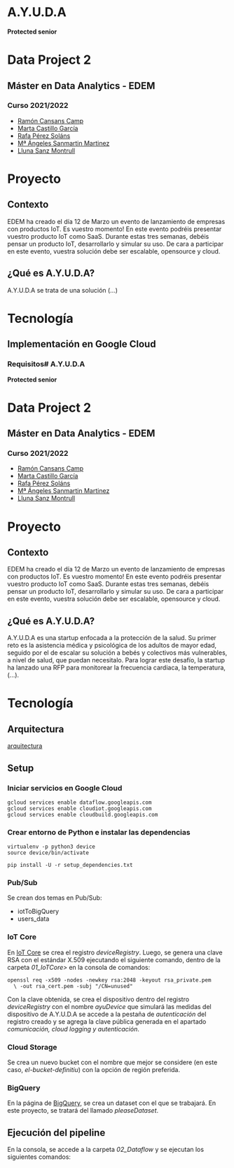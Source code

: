 # A.Y.U.D.A
**Protected senior**

# Data Project 2
## Máster en Data Analytics - EDEM
### Curso 2021/2022

- [Ramón Cansans Camp](https://www.linkedin.com/in/ramon-casans-camp/)
- [Marta Castillo García](https://www.linkedin.com/in/marta-castillo-garc%C3%ADa-041bb169/)
- [Rafa Pérez Soláns](https://www.linkedin.com/in/rafa-perez-solans/)
- [Mª Ángeles Sanmartin Martinez](https://www.linkedin.com/in/m%C2%AAangeles-sanmart%C3%ADn-mart%C3%ADnez-76b4b9129/)
- [Lluna Sanz Montrull](https://www.linkedin.com/in/llunasmontrull/)

# Proyecto
## Contexto
EDEM ha creado el día 12 de Marzo un evento de lanzamiento de empresas con productos IoT. Es vuestro momento! En este evento podréis presentar vuestro producto IoT como SaaS.
Durante estas tres semanas, debéis pensar un producto IoT, desarrollarlo y simular su uso.
De cara a participar en este evento, vuestra solución debe ser escalable, opensource y  cloud.

## ¿Qué es A.Y.U.D.A?
A.Y.U.D.A se trata de una solución (...)

# Tecnología
## Implementación en Google Cloud
### Requisitos# A.Y.U.D.A
**Protected senior**

# Data Project 2
## Máster en Data Analytics - EDEM
### Curso 2021/2022

- [Ramón Cansans Camp](https://www.linkedin.com/in/ramon-casans-camp/)
- [Marta Castillo García](https://www.linkedin.com/in/marta-castillo-garc%C3%ADa-041bb169/)
- [Rafa Pérez Soláns](https://www.linkedin.com/in/rafa-perez-solans/)
- [Mª Ángeles Sanmartin Martinez](https://www.linkedin.com/in/m%C2%AAangeles-sanmart%C3%ADn-mart%C3%ADnez-76b4b9129/)
- [Lluna Sanz Montrull](https://www.linkedin.com/in/llunasmontrull/)

# Proyecto
## Contexto
EDEM ha creado el día 12 de Marzo un evento de lanzamiento de empresas con productos IoT. Es vuestro momento! En este evento podréis presentar vuestro producto IoT como SaaS.
Durante estas tres semanas, debéis pensar un producto IoT, desarrollarlo y simular su uso.
De cara a participar en este evento, vuestra solución debe ser escalable, opensource y  cloud.

## ¿Qué es A.Y.U.D.A?
A.Y.U.D.A es una startup enfocada a la protección de la salud. Su primer reto es la asistencia médica y psicológica de los adultos de mayor edad, seguido por el de escalar su solución a bebés y colectivos más vulnerables, a nivel de salud, que puedan necesitalo. Para lograr este desafío, la startup ha lanzado una RFP para monitorear la frecuencia cardiaca, la temperatura, (...).


# Tecnología
## Arquitectura
[arquitectura](/media/Arquitectura_BUENA_final.jpg")

## Setup
### Iniciar servicios en Google Cloud
```
gcloud services enable dataflow.googleapis.com
gcloud services enable cloudiot.googleapis.com
gcloud services enable cloudbuild.googleapis.com
```

### Crear entorno de Python e instalar las dependencias
```
virtualenv -p python3 device
source device/bin/activate
```
```
pip install -U -r setup_dependencies.txt
```

### Pub/Sub
Se crean dos temas en Pub/Sub:
- iotToBigQuery
- users\_data

### IoT Core
En [IoT Core](https://console.cloud.google.com/iot) se  crea el registro _deviceRegistry_. Luego, se genera una clave RSA con el estándar X.509 ejecutando el siguiente comando, dentro de la carpeta <em>01_IoTCore></em> en la consola de comandos:
```
openssl req -x509 -nodes -newkey rsa:2048 -keyout rsa_private.pem
  \ -out rsa_cert.pem -subj "/CN=unused"
```
Con la clave obtenida, se crea el dispositivo dentro del registro _deviceRegistry_ con el nombre _ayuDevice_ que simulará las medidas del dispositivo de A.Y.U.D.A se accede a la pestaña de _autenticación_ del registro creado y se agrega la clave pública generada en el apartado _comunicación, cloud logging y autenticación_.

### Cloud Storage
Se crea un nuevo bucket con el nombre que mejor se considere (en este caso, _el-bucket-definitiu_) con la opción de región preferida.

### BigQuery
En la página de [BigQuery](https://console.cloud.google.com/bigquery), se crea un dataset con el que se trabajará. En este proyecto, se tratará del llamado _pleaseDataset_.

## Ejecución del pipeline
En la consola, se accede a la carpeta <em>02_Dataflow</em> y se ejecutan los siguientes comandos:

